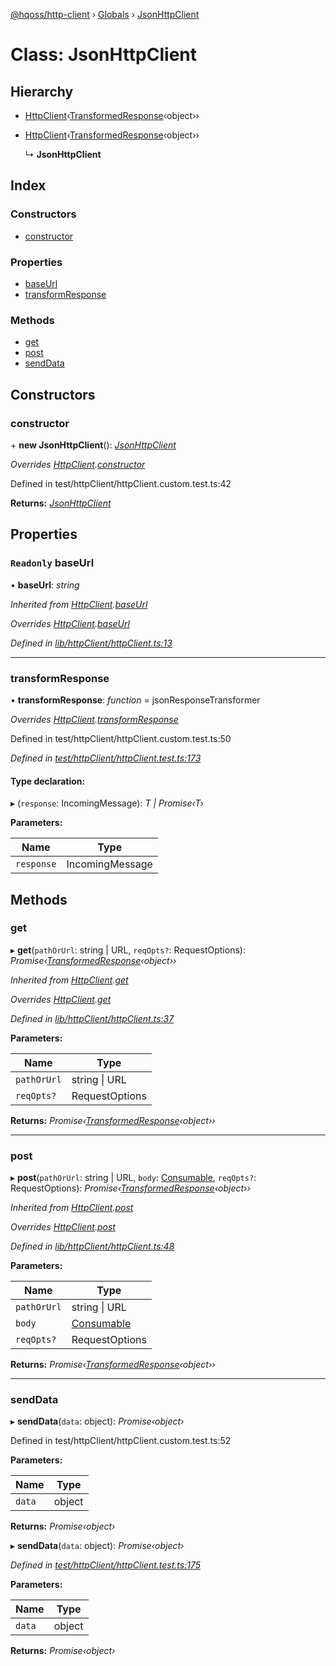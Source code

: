[@hqoss/http-client](../README.md) › [Globals](../globals.md) › [JsonHttpClient](jsonhttpclient.md)

# Class: JsonHttpClient

## Hierarchy

* [HttpClient](httpclient.md)‹[TransformedResponse](../globals.md#transformedresponse)‹object››

* [HttpClient](httpclient.md)‹[TransformedResponse](../globals.md#transformedresponse)‹object››

  ↳ **JsonHttpClient**

## Index

### Constructors

* [constructor](jsonhttpclient.md#constructor)

### Properties

* [baseUrl](jsonhttpclient.md#readonly-baseurl)
* [transformResponse](jsonhttpclient.md#transformresponse)

### Methods

* [get](jsonhttpclient.md#get)
* [post](jsonhttpclient.md#post)
* [sendData](jsonhttpclient.md#senddata)

## Constructors

###  constructor

\+ **new JsonHttpClient**(): *[JsonHttpClient](jsonhttpclient.md)*

*Overrides [HttpClient](httpclient.md).[constructor](httpclient.md#constructor)*

Defined in test/httpClient/httpClient.custom.test.ts:42

**Returns:** *[JsonHttpClient](jsonhttpclient.md)*

## Properties

### `Readonly` baseUrl

• **baseUrl**: *string*

*Inherited from [HttpClient](httpclient.md).[baseUrl](httpclient.md#readonly-baseurl)*

*Overrides [HttpClient](httpclient.md).[baseUrl](httpclient.md#readonly-baseurl)*

*Defined in [lib/httpClient/httpClient.ts:13](https://github.com/hqoss/node-http-client/blob/d317187/lib/httpClient/httpClient.ts#L13)*

___

###  transformResponse

• **transformResponse**: *function* = jsonResponseTransformer

*Overrides [HttpClient](httpclient.md).[transformResponse](httpclient.md#transformresponse)*

Defined in test/httpClient/httpClient.custom.test.ts:50

*Defined in [test/httpClient/httpClient.test.ts:173](https://github.com/hqoss/node-http-client/blob/d317187/test/httpClient/httpClient.test.ts#L173)*

#### Type declaration:

▸ (`response`: IncomingMessage): *T | Promise‹T›*

**Parameters:**

Name | Type |
------ | ------ |
`response` | IncomingMessage |

## Methods

###  get

▸ **get**(`pathOrUrl`: string | URL, `reqOpts?`: RequestOptions): *Promise‹[TransformedResponse](../globals.md#transformedresponse)‹object››*

*Inherited from [HttpClient](httpclient.md).[get](httpclient.md#get)*

*Overrides [HttpClient](httpclient.md).[get](httpclient.md#get)*

*Defined in [lib/httpClient/httpClient.ts:37](https://github.com/hqoss/node-http-client/blob/d317187/lib/httpClient/httpClient.ts#L37)*

**Parameters:**

Name | Type |
------ | ------ |
`pathOrUrl` | string &#124; URL |
`reqOpts?` | RequestOptions |

**Returns:** *Promise‹[TransformedResponse](../globals.md#transformedresponse)‹object››*

___

###  post

▸ **post**(`pathOrUrl`: string | URL, `body`: [Consumable](../globals.md#consumable), `reqOpts?`: RequestOptions): *Promise‹[TransformedResponse](../globals.md#transformedresponse)‹object››*

*Inherited from [HttpClient](httpclient.md).[post](httpclient.md#post)*

*Overrides [HttpClient](httpclient.md).[post](httpclient.md#post)*

*Defined in [lib/httpClient/httpClient.ts:48](https://github.com/hqoss/node-http-client/blob/d317187/lib/httpClient/httpClient.ts#L48)*

**Parameters:**

Name | Type |
------ | ------ |
`pathOrUrl` | string &#124; URL |
`body` | [Consumable](../globals.md#consumable) |
`reqOpts?` | RequestOptions |

**Returns:** *Promise‹[TransformedResponse](../globals.md#transformedresponse)‹object››*

___

###  sendData

▸ **sendData**(`data`: object): *Promise‹object›*

Defined in test/httpClient/httpClient.custom.test.ts:52

**Parameters:**

Name | Type |
------ | ------ |
`data` | object |

**Returns:** *Promise‹object›*

▸ **sendData**(`data`: object): *Promise‹object›*

*Defined in [test/httpClient/httpClient.test.ts:175](https://github.com/hqoss/node-http-client/blob/d317187/test/httpClient/httpClient.test.ts#L175)*

**Parameters:**

Name | Type |
------ | ------ |
`data` | object |

**Returns:** *Promise‹object›*
